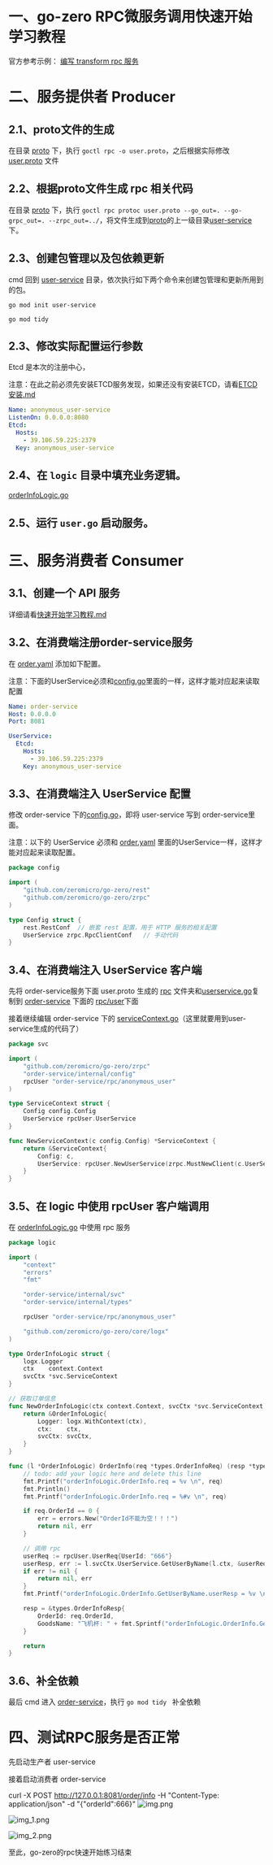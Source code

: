 

# 一、go-zero RPC微服务调用快速开始学习教程

官方参考示例：
[编写 transform rpc 服务](https://github.com/zeromicro/zero-doc/blob/main/doc/shorturl.md)


# 二、服务提供者 Producer

## 2.1、proto文件的生成

在目录 [proto](user-service%2Fproto) 下，执行 `goctl rpc -o user.proto`，之后根据实际修改 [user.proto](user-service%2Fproto%2Fuser.proto) 文件


## 2.2、根据proto文件生成 rpc 相关代码

在目录 [proto](user-service%2Fproto) 下，执行 `goctl rpc protoc user.proto --go_out=. --go-grpc_out=. --zrpc_out=../`，将文件生成到[proto](user-service%2Fproto)的上一级目录[user-service](user-service)下。


## 2.3、创建包管理以及包依赖更新

cmd 回到 [user-service](user-service) 目录，依次执行如下两个命令来创建包管理和更新所用到的包。

`go mod init user-service`

`go mod tidy`


## 2.3、修改实际配置运行参数


Etcd 是本次的注册中心，

注意：在此之前必须先安装ETCD服务发现，如果还没有安装ETCD，请看[ETCD安装.md](..%2F..%2Fmicro_04_service_discovery%2Fservice_discovery_01_etcd/ETCD安装.md)

```yaml
Name: anonymous_user-service
ListenOn: 0.0.0.0:8080
Etcd:
  Hosts:
    - 39.106.59.225:2379
  Key: anonymous_user-service
```

## 2.4、在 `logic` 目录中填充业务逻辑。

[orderInfoLogic.go](zero-order%2Finternal%2Flogic%2ForderInfoLogic.go)



## 2.5、运行 `user.go` 启动服务。



# 三、服务消费者 Consumer


## 3.1、创建一个 API 服务

详细请看[快速开始学习教程.md](../go_zero_01_getting_started/快速开始学习教程.md)


## 3.2、在消费端注册order-service服务

在 [order.yaml](order-service%2Fetc%2Forder.yaml) 添加如下配置。

注意：下面的UserService必须和[config.go](order-service/internal/config/config.go)里面的一样，这样才能对应起来读取配置

```yaml
Name: order-service
Host: 0.0.0.0
Port: 8081

UserService:
  Etcd:
    Hosts:
      - 39.106.59.225:2379
    Key: anonymous_user-service
```


## 3.3、在消费端注入 UserService 配置

修改 order-service 下的[config.go](order-service/internal/config/config.go)，即将 user-service 写到 order-service里面。

注意：以下的 UserService 必须和 [order.yaml](order-service%2Fetc%2Forder.yaml) 里面的UserService一样，这样才能对应起来读取配置。

```go
package config

import (
	"github.com/zeromicro/go-zero/rest"
	"github.com/zeromicro/go-zero/zrpc"
)

type Config struct {
	rest.RestConf  // 嵌套 rest 配置，用于 HTTP 服务的相关配置
	UserService zrpc.RpcClientConf   // 手动代码
}

```

## 3.4、在消费端注入 UserService 客户端

先将 order-service服务下面 user.proto 生成的 [rpc](user-service%2Fproto%2Frpc) 文件夹和[userservice.go](user-service%2Fuserservice%2Fuserservice.go)复制到 [order-service](order-service) 下面的 [rpc/user](order-service%2Frpc%2Fuser)下面

接着继续编辑 order-service 下的 [serviceContext.go](order-service%2Finternal%2Fsvc%2FserviceContext.go)（这里就要用到user-service生成的代码了）
```go
package svc

import (
	"github.com/zeromicro/go-zero/zrpc"
	"order-service/internal/config"
	rpcUser "order-service/rpc/anonymous_user"
)

type ServiceContext struct {
	Config config.Config
	UserService rpcUser.UserService                                          // 手动代码
}

func NewServiceContext(c config.Config) *ServiceContext {
	return &ServiceContext{
		Config: c,
		UserService: rpcUser.NewUserService(zrpc.MustNewClient(c.UserService)), // 手动代码
	}
}
```


## 3.5、在 logic 中使用 rpcUser 客户端调用

在 [orderInfoLogic.go](order-service%2Finternal%2Flogic%2ForderInfoLogic.go) 中使用 rpc 服务

```go
package logic

import (
	"context"
	"errors"
	"fmt"

	"order-service/internal/svc"
	"order-service/internal/types"

	rpcUser "order-service/rpc/anonymous_user"

	"github.com/zeromicro/go-zero/core/logx"
)

type OrderInfoLogic struct {
	logx.Logger
	ctx    context.Context
	svcCtx *svc.ServiceContext
}

// 获取订单信息
func NewOrderInfoLogic(ctx context.Context, svcCtx *svc.ServiceContext) *OrderInfoLogic {
	return &OrderInfoLogic{
		Logger: logx.WithContext(ctx),
		ctx:    ctx,
		svcCtx: svcCtx,
	}
}

func (l *OrderInfoLogic) OrderInfo(req *types.OrderInfoReq) (resp *types.OrderInfoResp, err error) {
	// todo: add your logic here and delete this line
	fmt.Printf("orderInfoLogic.OrderInfo.req = %v \n", req)
	fmt.Println()
	fmt.Printf("orderInfoLogic.OrderInfo.req = %#v \n", req)

	if req.OrderId == 0 {
		err = errors.New("OrderId不能为空！！！")
		return nil, err
	}

	// 调用 rpc
	userReq := rpcUser.UserReq{UserId: "666"}
	userResp, err := l.svcCtx.UserService.GetUserByName(l.ctx, &userReq)
	if err != nil {
		return nil, err
	}
	fmt.Printf("orderInfoLogic.OrderInfo.GetUserByName.userResp = %v \n", userResp)

	resp = &types.OrderInfoResp{
		OrderId: req.OrderId,
		GoodsName: "飞机杯: " + fmt.Sprintf("orderInfoLogic.OrderInfo.GetUserByName.userResp = %v \n", userResp),
	}

	return
}

```


## 3.6、补全依赖

最后 cmd 进入 [order-service](order-service)，执行 `go mod tidy ` 补全依赖


# 四、测试RPC服务是否正常

先启动生产者 user-service 

接着启动消费者 order-service 

curl -X POST http://127.0.0.1:8081/order/info -H "Content-Type: application/json" -d "{\"orderId\":666}"
![img.png](img.png)

![img_1.png](img_1.png)

![img_2.png](img_2.png)

至此，go-zero的rpc快速开始练习结束
